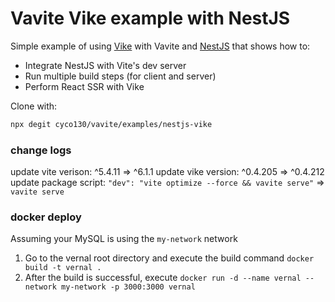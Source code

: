 # Vavite Vike example with NestJS

Simple example of using [Vike](https://vike.dev/) with Vavite and [NestJS](https://nestjs.com/) that shows how to:

- Integrate NestJS with Vite's dev server
- Run multiple build steps (for client and server)
- Perform React SSR with Vike

Clone with:

```bash
npx degit cyco130/vavite/examples/nestjs-vike
```

### change logs
update vite verison: ^5.4.11 =>  ^6.1.1
update vike version: ^0.4.205 => ^0.4.212
update package script: `"dev": "vite optimize --force && vavite serve"` => `vavite serve`

### docker deploy
Assuming your MySQL is using the `my-network` network
1. Go to the vernal root directory and execute the build command `docker build -t vernal .`
2. After the build is successful, execute `docker run -d --name vernal --network my-network -p 3000:3000 vernal`
